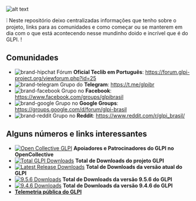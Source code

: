 ![alt text](https://www.teclib-edition.com/wp-content/uploads/2015/12/LogoPageProd-Glpi.png)

❕ Neste repositório deixo centralizadas informações que tenho sobre o projeto, links para as comunidades e como começar ou se manterem em dia com o que está acontecendo nesse mundinho doido e incrível que é do GLPI.
! 

## Comunidades

- <img src="https://tabler-icons.io/static/tabler-icons/icons/brand-hipchat.svg" alt="brand-hipchat" /> Fórum **Oficial Teclib em Português**: https://forum.glpi-project.org/viewforum.php?id=25
- <img src="https://tabler-icons.io/static/tabler-icons/icons/brand-telegram.svg" alt="brand-telegram" /> Grupo do **Telegram**: https://t.me/glpibr
- <img src="https://tabler-icons.io/static/tabler-icons/icons/brand-facebook.svg" alt="brand-facebook" /> Grupo no **Facebook**: https://www.facebook.com/groups/glpibrasil
- <img src="https://tabler-icons.io/static/tabler-icons/icons/brand-google.svg" alt="brand-google" /> Grupo no **Google Groups**: https://groups.google.com/d/forum/glpi-brasil
- <img src="https://tabler-icons.io/static/tabler-icons/icons/brand-reddit.svg" alt="brand-reddit" /> Grupo no **Reddit**: https://www.reddit.com/r/glpi_brasil/

## Alguns números e links interessantes
- [![Open Collective GLPI](https://img.shields.io/opencollective/all/glpi-project?style=flat-square)](https://opencollective.com/glpi-project) **Apoiadores e Patrocinadores do GLPI no OpenCollective**
- [![Total GLPI Downloads](https://img.shields.io/github/downloads/glpi-project/glpi/total?style=flat-square)](https://github.com/glpi-project/glpi/releases) **Total de Downloads do projeto GLPI**
- [![Latest Release Downloads](https://img.shields.io/github/downloads/glpi-project/glpi/latest/total?style=flat-square)](https://github.com/glpi-project/glpi/releases/latest) **Total de Downloads da versão atual do GLPI**
- [![9.5.6 Downloads](https://img.shields.io/github/downloads/glpi-project/glpi/9.5.6/total?style=flat-square)](https://github.com/glpi-project/glpi/releases/tag/9.5.6) **Total de Downloads da versão 9.5.6 do GLPI**
- [![9.4.6 Downloads](https://img.shields.io/github/downloads/glpi-project/glpi/9.4.6/total?style=flat-square)](https://github.com/glpi-project/glpi/releases/tag/9.4.6) **Total de Downloads da versão 9.4.6 do GLPI**
- [**Telemetria pública do GLPI**](https://glpi-project.org/telemetry/)

